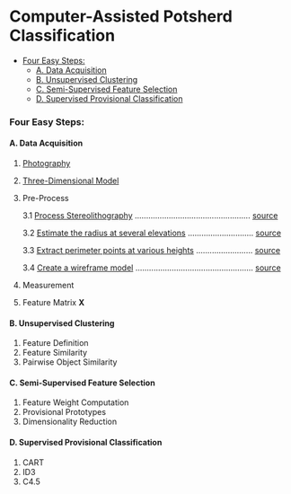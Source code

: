 Computer-Assisted Potsherd Classification
================

-   [Four Easy Steps:](#four-easy-steps)
    -   [A. Data Acquisition](#a.-data-acquisition)
    -   [B. Unsupervised Clustering](#b.-unsupervised-clustering)
    -   [C. Semi-Supervised Feature Selection](#c.-semi-supervised-feature-selection)
    -   [D. Supervised Provisional Classification](#d.-supervised-provisional-classification)

### Four Easy Steps:

#### A. Data Acquisition

1.  [Photography](./markdown/Part_A1.md)
2.  [Three-Dimensional Model](./markdown/Part_A2.md)
3.  Pre-Process

    3.1 [Process Stereolithography](./markdown/Part_A3_1.md) ................................................... [source](./R/Part_A3_1.R)

    3.2 [Estimate the radius at several elevations](./markdown/Part_A3_2.md) ............................. [source](./R/Part_A3_2.R)

    3.3 [Extract perimeter points at various heights](./markdown/Part_A3_3.md) ......................... [source](./R/Part_A3_3.R)

    3.4 [Create a wireframe model](./markdown/Part_A3_4.md) .................................................... [source](./R/Part_A3_4.R)

4.  Measurement
5.  Feature Matrix **X**

#### B. Unsupervised Clustering

1.  Feature Definition
2.  Feature Similarity
3.  Pairwise Object Similarity

#### C. Semi-Supervised Feature Selection

1.  Feature Weight Computation
2.  Provisional Prototypes
3.  Dimensionality Reduction

#### D. Supervised Provisional Classification

1.  CART
2.  ID3
3.  C4.5
